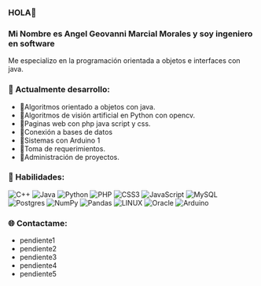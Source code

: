 ###  HOLA👋
### Mi Nombre es Angel Geovanni Marcial Morales y soy ingeniero en software  

Me especializo en la programación orientada a objetos e interfaces con java.

### 🔸 Actualmente desarrollo:
- 🔹Algoritmos orientado a objetos con java.
- 🔹Algoritmos de visión artificial en Python con opencv.
- 🔹Paginas web con php java script y css.
- 🔹Conexión a bases de datos
- 🔹Sistemas con Arduino 1  
- 🔹Toma de requerimientos.
- 🔹Administración de proyectos.

### 🔸 Habilidades:
![C++](https://img.shields.io/badge/c++-%2300599C.svg?style=for-the-badge&logo=c%2B%2B&logoColor=white) ![Java](https://img.shields.io/badge/java-%23ED8B00.svg?style=for-the-badge&logo=java&logoColor=white) ![Python](https://img.shields.io/badge/python-3670A0?style=for-the-badge&logo=python&logoColor=ffdd54) ![PHP](https://img.shields.io/badge/php-%23777BB4.svg?style=for-the-badge&logo=php&logoColor=white) ![CSS3](https://img.shields.io/badge/css3-%231572B6.svg?style=for-the-badge&logo=css3&logoColor=white) ![JavaScript](https://img.shields.io/badge/javascript-%23323330.svg?style=for-the-badge&logo=javascript&logoColor=%23F7DF1E) ![MySQL](https://img.shields.io/badge/mysql-%2300f.svg?style=for-the-badge&logo=mysql&logoColor=white) ![Postgres](https://img.shields.io/badge/postgres-%23316192.svg?style=for-the-badge&logo=postgresql&logoColor=white) ![NumPy](https://img.shields.io/badge/numpy-%23013243.svg?style=for-the-badge&logo=numpy&logoColor=white) ![Pandas](https://img.shields.io/badge/pandas-%23150458.svg?style=for-the-badge&logo=pandas&logoColor=white) ![LINUX](https://img.shields.io/badge/Linux-FCC624?style=for-the-badge&logo=linux&logoColor=black) ![Oracle](https://img.shields.io/badge/Oracle-F80000?style=for-the-badge&logo=oracle&logoColor=white) ![Arduino](https://img.shields.io/badge/-Arduino-00979D?style=for-the-badge&logo=Arduino&logoColor=white)

### 🌐 Contactame:
- pendiente1
- pendiente2
- pendiente3
- pendiente4
- pendiente5


